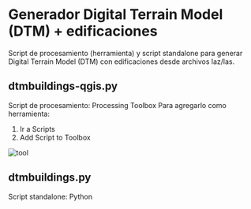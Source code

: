 # Generador Digital Terrain Model (DTM) + edificaciones
Script de procesamiento (herramienta) y script standalone para generar Digital Terrain Model (DTM) con edificaciones desde archivos laz/las.


## dtmbuildings-qgis.py
Script de procesamiento: Processing Toolbox
Para agregarlo como herramienta:
1. Ir a Scripts
2. Add Script to Toolbox

![tool](<img width="1816" height="1919" alt="proyecto3" src="https://github.com/user-attachments/assets/51c90b75-10f0-4553-9378-db2d66066082" />)

## dtmbuildings.py
Script standalone: Python


